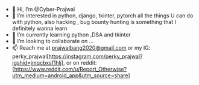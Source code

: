 - 👋 Hi, I’m @Cyber-Prajwal
- 👀 I’m interested in python, django, tkinter, pytorch all the things U can do with python, also hacking , bug bounty hunting is something that I definitely wanna learn
- 🌱 I’m currently learning python ,DSA and tkinter
- 💞️ I’m looking to collaborate on ...
- 📫 Reach me at prajwalbang2020@gmail.com or my IG: perky_prajwal[https://instagram.com/perky_prajwal?igshid=jmqcbxsf1hlj], or on reddit:[https://www.reddit.com/u/Report_Otherwise?utm_medium=android_app&utm_source=share]

<!---
Cyber-Prajwal/Cyber-Prajwal is a ✨ special ✨ repository because its `README.md` (this file) appears on your GitHub profile.
You can click the Preview link to take a look at your changes.
--->
